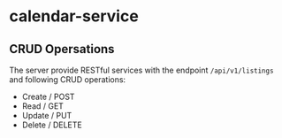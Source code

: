 # calendar-service

## CRUD Opersations
The server provide RESTful services with the endpoint `/api/v1/listings` and following CRUD operations:
 * Create / POST
 * Read / GET
 * Update / PUT
 * Delete / DELETE
